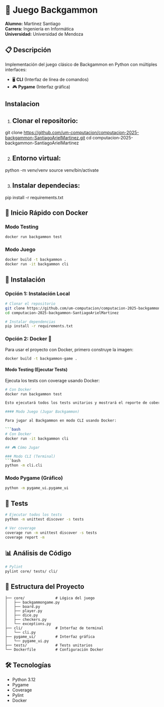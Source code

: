 # 🎲 Juego Backgammon

**Alumno:** Martinez Santiago  
**Carrera:** Ingeniería en Informática  
**Universidad:** Universidad de Mendoza

## 📋 Descripción

Implementación del juego clásico de Backgammon en Python con múltiples interfaces:
- 🖥️ **CLI** (Interfaz de línea de comandos)
- 🎮 **Pygame** (Interfaz gráfica)
## Instalacion 

1. ## Clonar el repositorio: 
git clone https://github.com/um-computacion/computacion-2025-backgammon-SantiagoArielMartinez.git
cd computacion-2025-backgammon-SantiagoArielMartinez

2. ## Entorno virtual:
python -m venv/venv
source venv/bin/activate

3. ## Instalar dependecias:
pip install -r requirements.txt
## 🐳 Inicio Rápido con Docker

### Modo Testing
```bash
docker run backgammon test
```

### Modo Juego
```bash
docker build -t backgammon .
docker run -it backgammon cli
```

## 🚀 Instalación

### Opción 1: Instalación Local

```bash
# Clonar el repositorio
git clone https://github.com/um-computacion/computacion-2025-backgammon-SantiagoArielMartinez.git
cd computacion-2025-backgammon-SantiagoArielMartinez

# Instalar dependencias
pip install -r requirements.txt
```

### Opción 2: Docker 🐳

Para usar el proyecto con Docker, primero construye la imagen:

```bash
docker build -t backgammon-game .
```

#### Modo Testing (Ejecutar Tests)

Ejecuta los tests con coverage usando Docker:

```bash
# Con Docker
docker run backgammon test

Esto ejecutará todos los tests unitarios y mostrará el reporte de cobertura.

#### Modo Juego (Jugar Backgammon)

Para jugar al Backgammon en modo CLI usando Docker:

```bash
# Con Docker
docker run -it backgammon cli

## 🎮 Cómo Jugar

### Modo CLI (Terminal)
```bash
python -m cli.cli
```

### Modo Pygame (Gráfico)
```bash
python -m pygame_ui.pygame_ui
```

## 🧪 Tests

```bash
# Ejecutar todos los tests
python -m unittest discover -s tests

# Ver coverage
coverage run -m unittest discover -s tests
coverage report -m
```

## 📊 Análisis de Código

```bash
# Pylint
pylint core/ tests/ cli/
```

## 📁 Estructura del Proyecto

```
├── core/              # Lógica del juego
│   ├── backgammongame.py
│   ├── board.py
│   ├── player.py
│   ├── dice.py
│   ├── checkers.py
│   └── exceptions.py
├── cli/               # Interfaz de terminal
│   └── cli.py
├── pygame_ui/         # Interfaz gráfica
│   └── pygame_ui.py
├── tests/             # Tests unitarios
└── Dockerfile         # Configuración Docker
```

## 🛠️ Tecnologías

- Python 3.12
- Pygame
- Coverage
- Pylint
- Docker 